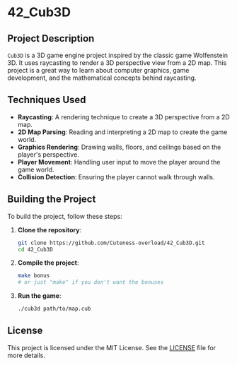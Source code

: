 # 42_Cub3D

## Project Description
`Cub3D` is a 3D game engine project inspired by the classic game Wolfenstein 3D. It uses raycasting to render a 3D perspective view from a 2D map. This project is a great way to learn about computer graphics, game development, and the mathematical concepts behind raycasting.

## Techniques Used
- **Raycasting**: A rendering technique to create a 3D perspective from a 2D map.
- **2D Map Parsing**: Reading and interpreting a 2D map to create the game world.
- **Graphics Rendering**: Drawing walls, floors, and ceilings based on the player's perspective.
- **Player Movement**: Handling user input to move the player around the game world.
- **Collision Detection**: Ensuring the player cannot walk through walls.

## Building the Project
To build the project, follow these steps:

1. **Clone the repository**:
    ```sh
    git clone https://github.com/Cuteness-overload/42_Cub3D.git
    cd 42_Cub3D
    ```

2. **Compile the project**:
    ```sh
    make bonus
	# or just "make" if you don't want the bonuses
    ```

3. **Run the game**:
    ```sh
    ./cub3d path/to/map.cub
    ```

## License
This project is licensed under the MIT License. See the [LICENSE](LICENSE) file for more details.
